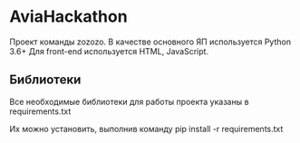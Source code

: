 # AviaHackathon

Проект команды zozozo. В качестве основного ЯП используется Python 3.6+
Для front-end используется HTML, JavaScript. 

## Библиотеки

Все необходимые библиотеки для работы проекта указаны в requirements.txt

Их можно установить, выполнив команду pip install -r requirements.txt
